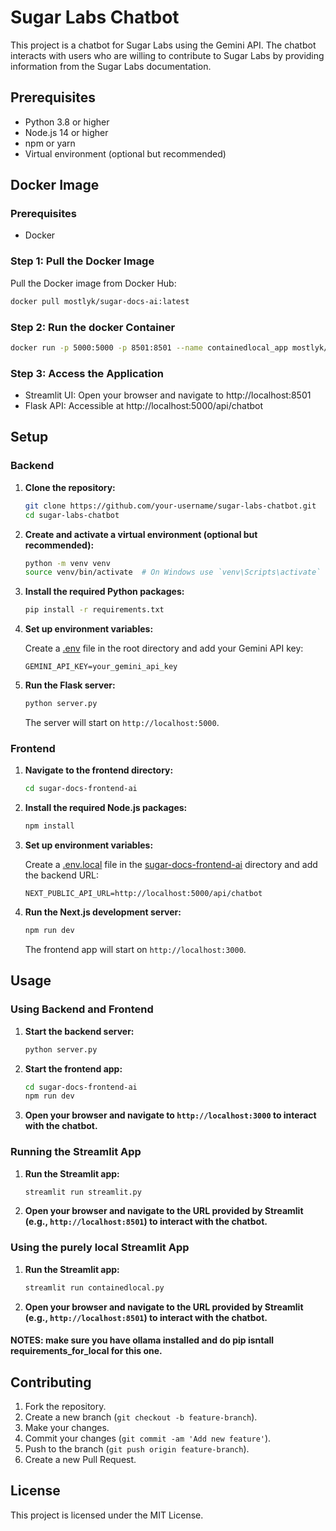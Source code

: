 # Sugar Labs Chatbot

This project is a chatbot for Sugar Labs using the Gemini API. The chatbot interacts with users who are willing to contribute to Sugar Labs by providing information from the Sugar Labs documentation.

## Prerequisites

- Python 3.8 or higher
- Node.js 14 or higher
- npm or yarn
- Virtual environment (optional but recommended)

## Docker Image

### Prerequisites

- Docker

### Step 1: Pull the Docker Image

Pull the Docker image from Docker Hub:

```bash
docker pull mostlyk/sugar-docs-ai:latest
```

### Step 2: Run the docker Container

```bash
docker run -p 5000:5000 -p 8501:8501 --name containedlocal_app mostlyk/sugar-docs-ai:latest
```

### Step 3: Access the Application

- Streamlit UI: Open your browser and navigate to http://localhost:8501
- Flask API: Accessible at http://localhost:5000/api/chatbot


## Setup

### Backend

1. **Clone the repository:**

    ```sh
    git clone https://github.com/your-username/sugar-labs-chatbot.git
    cd sugar-labs-chatbot
    ```

2. **Create and activate a virtual environment (optional but recommended):**

    ```sh
    python -m venv venv
    source venv/bin/activate  # On Windows use `venv\Scripts\activate`
    ```

3. **Install the required Python packages:**

    ```sh
    pip install -r requirements.txt
    ```

4. **Set up environment variables:**

    Create a [.env](http://_vscodecontentref_/0) file in the root directory and add your Gemini API key:

    ```env
    GEMINI_API_KEY=your_gemini_api_key
    ```

5. **Run the Flask server:**

    ```sh
    python server.py
    ```

    The server will start on `http://localhost:5000`.

### Frontend

1. **Navigate to the frontend directory:**

    ```sh
    cd sugar-docs-frontend-ai
    ```

2. **Install the required Node.js packages:**

    ```sh
    npm install
    ```

3. **Set up environment variables:**

    Create a [.env.local](http://_vscodecontentref_/2) file in the [sugar-docs-frontend-ai](http://_vscodecontentref_/3) directory and add the backend URL:

    ```env
    NEXT_PUBLIC_API_URL=http://localhost:5000/api/chatbot
    ```

4. **Run the Next.js development server:**

    ```sh
    npm run dev
    ```

    The frontend app will start on `http://localhost:3000`.

## Usage

### Using Backend and Frontend
1. **Start the backend server:**

    ```sh
    python server.py
    ```

2. **Start the frontend app:**

    ```sh
    cd sugar-docs-frontend-ai
    npm run dev
    ```

3. **Open your browser and navigate to `http://localhost:3000` to interact with the chatbot.**

### Running the Streamlit App

1. **Run the Streamlit app:**

    ```sh
    streamlit run streamlit.py
    ```

2. **Open your browser and navigate to the URL provided by Streamlit (e.g., `http://localhost:8501`) to interact with the chatbot.**


### Using the purely local Streamlit App

1. **Run the Streamlit app:**

    ```sh
    streamlit run containedlocal.py
    ```

2. **Open your browser and navigate to the URL provided by Streamlit (e.g., `http://localhost:8501`) to interact with the chatbot.**


#### NOTES: make sure you have ollama installed and do pip isntall requirements_for_local for this one.

## Contributing

1. Fork the repository.
2. Create a new branch (`git checkout -b feature-branch`).
3. Make your changes.
4. Commit your changes (`git commit -am 'Add new feature'`).
5. Push to the branch (`git push origin feature-branch`).
6. Create a new Pull Request.

## License

This project is licensed under the MIT License.